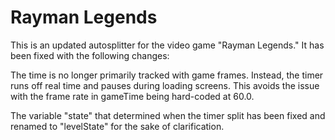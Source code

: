 # Rayman Legends
This is an updated autosplitter for the video game "Rayman Legends." It has been fixed with the following changes:

The time is no longer primarily tracked with game frames. Instead, the timer runs off real time and pauses during loading screens. This avoids the issue with the frame rate in gameTime being hard-coded at 60.0.

The variable "state" that determined when the timer split has been fixed and renamed to "levelState" for the sake of clarification.
